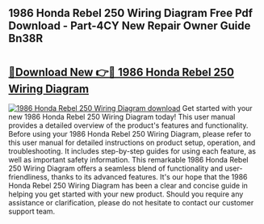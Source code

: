 ## 1986 Honda Rebel 250 Wiring Diagram Free Pdf Download - Part-4CY New Repair Owner Guide Bn38R

# <h2><a href="http://dfj8r3.blite.top/?on=1986+Honda+Rebel+250+Wiring+Diagram">🔗Download New 👉🔴 1986 Honda Rebel 250 Wiring Diagram</a></h2>

[![1986 Honda Rebel 250 Wiring Diagram download](https://i.imgur.com/lujVjoI.png)](http://dfj8r3.blite.top/?on=1986+Honda+Rebel+250+Wiring+Diagram)
Get started with your new 1986 Honda Rebel 250 Wiring Diagram today! This user manual provides a detailed overview of the product's features and functionality. Before using your 1986 Honda Rebel 250 Wiring Diagram, please refer to this user manual for detailed instructions on product setup, operation, and troubleshooting. It includes step-by-step guides for using each feature, as well as important safety information. This remarkable 1986 Honda Rebel 250 Wiring Diagram offers a seamless blend of functionality and user-friendliness, thanks to its advanced features. It's our hope that the 1986 Honda Rebel 250 Wiring Diagram has been a clear and concise guide in helping you get started with your new product. Should you require any assistance or clarification, please do not hesitate to contact our customer support team.

